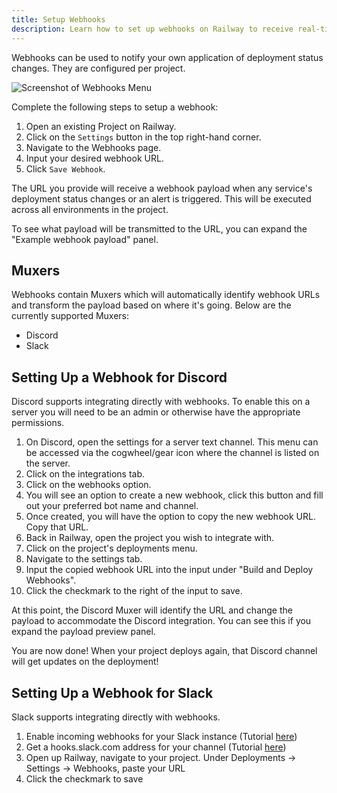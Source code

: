```yaml
---
title: Setup Webhooks
description: Learn how to set up webhooks on Railway to receive real-time updates for deployments and events.
---
```


Webhooks can be used to notify your own application of deployment status changes.  They are configured per project.

<Image src="https://res.cloudinary.com/railway/image/upload/v1713913057/docs/webhooks_ooirjn.png"
alt="Screenshot of Webhooks Menu"
layout="responsive"
width={753} height={324} quality={80} />

Complete the following steps to setup a webhook:
1. Open an existing Project on Railway.
2. Click on the `Settings` button in the top right-hand corner.
3. Navigate to the Webhooks page.
4. Input your desired webhook URL.
5. Click `Save Webhook`.

The URL you provide will receive a webhook payload when any service's deployment status changes or an alert is triggered. This will be executed across all environments in the project.

To see what payload will be transmitted to the URL, you can expand the "Example webhook payload" panel.

## Muxers

Webhooks contain Muxers which will automatically identify webhook URLs and transform the payload based on where it's going. Below are the currently supported Muxers:
- Discord
- Slack

## Setting Up a Webhook for Discord

Discord supports integrating directly with webhooks. To enable this on a server you will need to be an admin or otherwise have the appropriate permissions.

1. On Discord, open the settings for a server text channel. This menu can be accessed via the cogwheel/gear icon where the channel is listed on the server.
2. Click on the integrations tab.
3. Click on the webhooks option.
4. You will see an option to create a new webhook, click this button and fill out your preferred bot name and channel.
5. Once created, you will have the option to copy the new webhook URL. Copy that URL.
6. Back in Railway, open the project you wish to integrate with.
7. Click on the project's deployments menu.
8. Navigate to the settings tab.
9. Input the copied webhook URL into the input under "Build and Deploy Webhooks".
10. Click the checkmark to the right of the input to save.

At this point, the Discord Muxer will identify the URL and change the payload to accommodate the Discord integration. You can see this if you expand the payload preview panel.

You are now done! When your project deploys again, that Discord channel will get updates on the deployment!

## Setting Up a Webhook for Slack

Slack supports integrating directly with webhooks.

1. Enable incoming webhooks for your Slack instance (Tutorial <a href="https://api.slack.com/messaging/webhooks#enable_webhooks" target="_blank">here</a>)
2. Get a hooks.slack.com address for your channel (Tutorial <a href="https://api.slack.com/messaging/webhooks#create_a_webhook" target="_blank">here</a>)
3. Open up Railway, navigate to your project. Under Deployments -> Settings -> Webhooks, paste your URL
4. Click the checkmark to save
